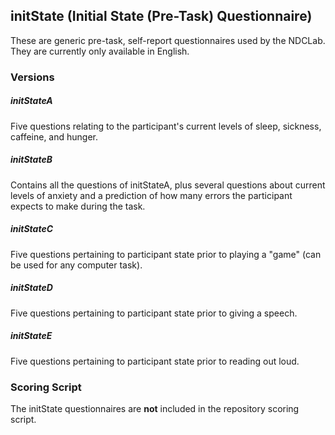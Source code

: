 ## initState (Initial State (Pre-Task) Questionnaire)

These are generic pre-task, self-report questionnaires used by the NDCLab. They are currently only available in English.


### Versions
##### initStateA
Five questions relating to the participant's current levels of sleep, sickness, caffeine, and hunger.

##### initStateB
Contains all the questions of initStateA, plus several questions about current levels of anxiety and a prediction of how many errors the participant expects to make during the task.

##### initStateC
Five questions pertaining to participant state prior to playing a "game" (can be used for any computer task).

##### initStateD
Five questions pertaining to participant state prior to giving a speech.

##### initStateE
Five questions pertaining to participant state prior to reading out loud.


### Scoring Script
The initState questionnaires are **not** included in the repository scoring script.